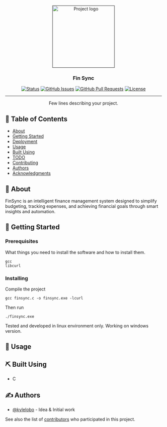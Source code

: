 <p align="center">
  <a href="" rel="noopener">
 <img width=200px height=200px src="https://zoogle.projectdaffodil.xyz/static/bank.png" alt="Project logo"></a>
</p>

<h3 align="center">Fin Sync</h3>

<div align="center">

[![Status](https://img.shields.io/badge/status-active-success.svg)]()
[![GitHub Issues](https://img.shields.io/github/issues/kylelobo/The-Documentation-Compendium.svg)](https://github.com/kylelobo/The-Documentation-Compendium/issues)
[![GitHub Pull Requests](https://img.shields.io/github/issues-pr/kylelobo/The-Documentation-Compendium.svg)](https://github.com/kylelobo/The-Documentation-Compendium/pulls)
[![License](https://img.shields.io/badge/license-MIT-blue.svg)](/LICENSE)

</div>

---

<p align="center"> Few lines describing your project.
    <br> 
</p>

## 📝 Table of Contents

- [About](#about)
- [Getting Started](#getting_started)
- [Deployment](#deployment)
- [Usage](#usage)
- [Built Using](#built_using)
- [TODO](../TODO.md)
- [Contributing](../CONTRIBUTING.md)
- [Authors](#authors)
- [Acknowledgments](#acknowledgement)

## 🧐 About <a name = "about"></a>
FinSync is an intelligent finance management system designed to simplify budgeting, tracking expenses, and achieving financial goals through smart insights and automation.



## 🏁 Getting Started <a name = "getting_started"></a>


### Prerequisites

What things you need to install the software and how to install them.

```
gcc
libcurl
```

### Installing



Compile the project

```
gcc finsync.c -o finsync.exe -lcurl
```

Then run

```
./finsync.exe
```

Tested and developed in linux environment only. Working on windows version.





## 🎈 Usage <a name="usage"></a>





## ⛏️ Built Using <a name = "built_using"></a>

- C



## ✍️ Authors <a name = "authors"></a>

- [@kylelobo](https://github.com/kylelobo) - Idea & Initial work

See also the list of [contributors](https://github.com/kylelobo/The-Documentation-Compendium/contributors) who participated in this project.


